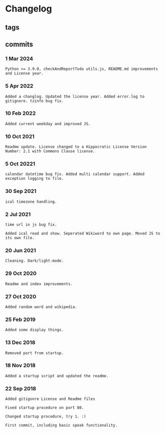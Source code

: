 # Changelog #

## tags ##

## commits ##

### 1 Mar 2024 ###

    Python >= 3.9.0, checkAndReportTodo utils.js, README.md improvements and License year.

### 5 Apr 2022 ###

    Added a changlog. Updated the license year. Added error.log to gitignore. tzinfo bug fix.

### 10 Feb 2022 ###

    Added current weekday and improved JS.

### 10 Oct 2021 ###

    Readme update. License changed to a Hippocratic License Version Number: 2.1 with Commons Clause license.

### 5 Oct 20221 ###

    calendar datetime bug fix. Added multi calendar support. Added exception logging to file.

### 30 Sep 2021 ###

    ical timezone handling.

### 2 Jul 2021 ###

    time url in js bug fix.

    Added ical read and show. Seperated Wikiword to own page. Moved JS to its own file.

### 20 Jun 2021 ###

    Cleaning. Dark/light-mode.

### 29 Oct 2020 ###

    Readme and index improvements.

### 27 Oct 2020 ###

    Added random word and wikipedia.

### 25 Feb 2019 ###

    Added some display things.

### 13 Dec 2018 ###

    Removed port from startup.

### 18 Nov 2018 ###

    Added a startup script and updated the readme.

### 22 Sep 2018 ###

    Added gitigonre License and Readme files

    Fixed startup procedure on port 80.

    Changed startup procedure, try 1. :)

    First commit, including basic speak functionality.
